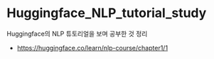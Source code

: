 # Huggingface_NLP_tutorial_study

Huggingface의 NLP 튜토리얼을 보며 공부한 것 정리
- https://huggingface.co/learn/nlp-course/chapter1/1
